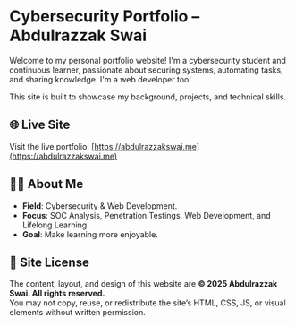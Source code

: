 # Cybersecurity Portfolio – Abdulrazzak Swai

Welcome to my personal portfolio website! I'm a cybersecurity student and continuous learner, passionate about securing systems, automating tasks, and sharing knowledge. I'm a web developer too!

This site is built to showcase my background, projects, and technical skills.

## 🌐 Live Site

Visit the live portfolio: [https://abdulrazzakswai.me](https://abdulrazzakswai.me)

## 👨‍💻 About Me

- **Field**: Cybersecurity & Web Development.
- **Focus**: SOC Analysis, Penetration Testings, Web Development, and Lifelong Learning.
- **Goal**: Make learning more enjoyable.

## 🚫 Site License

The content, layout, and design of this website are **© 2025 Abdulrazzak Swai. All rights reserved.**  
You may not copy, reuse, or redistribute the site’s HTML, CSS, JS, or visual elements without written permission.
